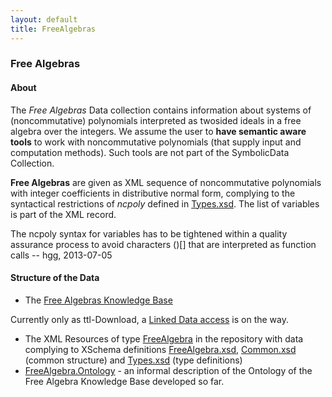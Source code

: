 ```yaml
---
layout: default
title: FreeAlgebras
---
```


### Free Algebras

#### About

The *Free Algebras* Data collection contains information about systems of (noncommutative) polynomials interpreted as twosided ideals in a free algebra over the integers. We assume the user to **have semantic aware tools** to work with noncommutative polynomials (that supply input and computation methods). Such tools are not part of the SymbolicData Collection.

**Free Algebras** are given as XML sequence of noncommutative polynomials with integer coefficients in distributive normal form, complying to the syntactical restrictions of *ncpoly* defined in [Types.xsd](http://symbolicdata.org/XMLResources/Types.xsd). The list of variables is part of the XML record.

  
The ncpoly syntax for variables has to be tightened within a quality assurance process to avoid characters ()[] that are interpreted as function calls -- hgg, 2013-07-05

#### Structure of the Data

-   The [Free Algebras Knowledge Base](http://symbolicdata.org/RDFData/FreeAlgebra.ttl)

  
  
Currently only as ttl-Download, a [Linked Data access](http://linkeddata.org) is on the way.

-   The XML Resources of type [FreeAlgebra](http://symbolicdata.org/XMLResources/FreeAlgebra) in the repository with data complying to XSchema definitions [FreeAlgebra.xsd](http://symbolicdata.org/XMLResources/FreeAlgebra.xsd), [Common.xsd](http://symbolicdata.org/XMLResources/Common.xsd) (common structure) and [Types.xsd](http://symbolicdata.org/XMLResources/Types.xsd) (type definitions)
-   [FreeAlgebra.Ontology](FreeAlgebra.Ontology "wikilink") - an informal description of the Ontology of the Free Algebra Knowledge Base developed so far.

